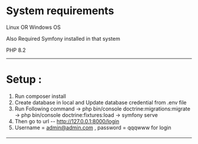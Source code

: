 # System requirements
Linux OR Windows OS

Also Required Symfony installed in that system

PHP 8.2

------
# Setup : 

####
1) Run composer install
2) Create database in local and Update database credential from .env file
3) Run Following command 
     -> php bin/console doctrine:migrations:migrate
     -> php bin/console doctrine:fixtures:load
     -> symfony serve
4) Then go to url -- http://127.0.0.1:8000/login
5) Username = admin@admin.com , password = qqqwww for login

####

------
